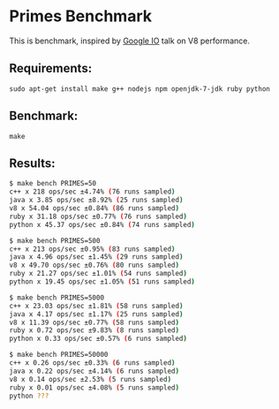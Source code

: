 # Primes Benchmark

This is benchmark, inspired by [Google IO](http://www.youtube.com/watch?v=UJPdhx5zTaw) talk on V8 performance.

## Requirements:
`sudo apt-get install make g++ nodejs npm openjdk-7-jdk ruby python`

## Benchmark:
`make`

## Results:
```bash
$ make bench PRIMES=50
c++ x 218 ops/sec ±4.74% (76 runs sampled)
java x 3.85 ops/sec ±8.92% (25 runs sampled)
v8 x 54.04 ops/sec ±0.84% (86 runs sampled)
ruby x 31.18 ops/sec ±0.77% (76 runs sampled)
python x 45.37 ops/sec ±0.84% (74 runs sampled)
```

```bash
$ make bench PRIMES=500
c++ x 213 ops/sec ±0.95% (83 runs sampled)
java x 4.96 ops/sec ±1.45% (29 runs sampled)
v8 x 49.70 ops/sec ±0.76% (80 runs sampled)
ruby x 21.27 ops/sec ±1.01% (54 runs sampled)
python x 19.45 ops/sec ±1.05% (51 runs sampled)
```

```bash
$ make bench PRIMES=5000
c++ x 23.03 ops/sec ±1.81% (58 runs sampled)
java x 4.17 ops/sec ±1.17% (25 runs sampled)
v8 x 11.39 ops/sec ±0.77% (58 runs sampled)
ruby x 0.72 ops/sec ±9.83% (8 runs sampled)
python x 0.33 ops/sec ±0.57% (6 runs sampled)
```

```bash
$ make bench PRIMES=50000
c++ x 0.26 ops/sec ±0.33% (6 runs sampled)
java x 0.22 ops/sec ±4.14% (6 runs sampled)
v8 x 0.14 ops/sec ±2.53% (5 runs sampled)
ruby x 0.01 ops/sec ±4.08% (5 runs sampled)
python ???
```
